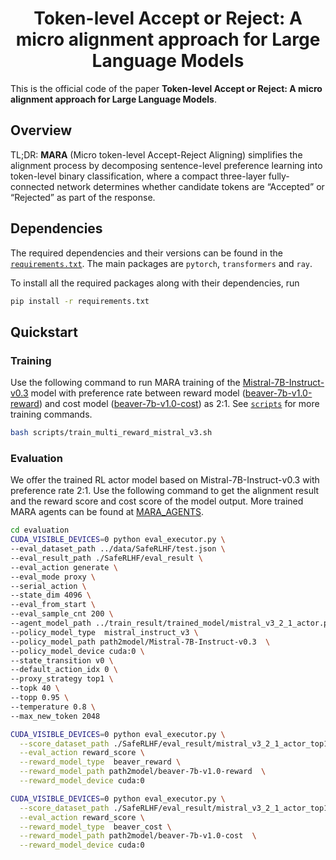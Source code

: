 <h1 align="center">
    Token-level Accept or Reject: A micro alignment approach for Large Language Models
</h1>

This is the official code of the paper **Token-level Accept or Reject: A micro alignment approach for Large Language Models**.
## Overview
TL;DR: **MARA** 
(Micro token-level Accept-Reject Aligning) simplifies the alignment process by decomposing sentence-level preference learning into token-level binary classification, where a compact three-layer fully-connected network  determines whether candidate tokens are “Accepted” or “Rejected” as part of the response.

## Dependencies
The required dependencies and their versions can be found in the [`requirements.txt`](requirements.txt). The main packages are `pytorch`, `transformers` and `ray`.

To install all the required packages along with their dependencies, run
```sh
pip install -r requirements.txt
```

## Quickstart

### Training

Use the following command to run MARA training of the [Mistral-7B-Instruct-v0.3](https://huggingface.co/mistralai/Mistral-7B-Instruct-v0.3) model with preference rate between reward model ([beaver-7b-v1.0-reward](https://huggingface.co/PKU-Alignment/beaver-7b-v1.0-reward)) and cost model ([beaver-7b-v1.0-cost](https://huggingface.co/PKU-Alignment/beaver-7b-v1.0-cost)) as 2:1. See [`scripts`](scripts) for more training commands.

```bash
bash scripts/train_multi_reward_mistral_v3.sh
```

### Evaluation

We offer the trained RL actor model based on Mistral-7B-Instruct-v0.3 with preference rate 2:1. Use the following command to get the alignment result and the reward score and cost score of the model output. More trained MARA agents can be found at [MARA_AGENTS](https://huggingface.co/GretaYY/MARA_AGENTS).

```bash
cd evaluation
CUDA_VISIBLE_DEVICES=0 python eval_executor.py \
--eval_dataset_path ../data/SafeRLHF/test.json \
--eval_result_path ./SafeRLHF/eval_result \
--eval_action generate \
--eval_mode proxy \
--serial_action \
--state_dim 4096 \
--eval_from_start \
--eval_sample_cnt 200 \
--agent_model_path ../train_result/trained_model/mistral_v3_2_1_actor.pth \
--policy_model_type  mistral_instruct_v3 \
--policy_model_path path2model/Mistral-7B-Instruct-v0.3  \
--policy_model_device cuda:0 \
--state_transition v0 \
--default_action_idx 0 \
--proxy_strategy top1 \
--topk 40 \
--topp 0.95 \
--temperature 0.8 \
--max_new_token 2048

CUDA_VISIBLE_DEVICES=0 python eval_executor.py \
  --score_dataset_path ./SafeRLHF/eval_result/mistral_v3_2_1_actor_top1_topk40_topp0.95_temperature0.8_output.json \
  --eval_action reward_score \
  --reward_model_type  beaver_reward \
  --reward_model_path path2model/beaver-7b-v1.0-reward  \
  --reward_model_device cuda:0

CUDA_VISIBLE_DEVICES=0 python eval_executor.py \
  --score_dataset_path ./SafeRLHF/eval_result/mistral_v3_2_1_actor_top1_topk40_topp0.95_temperature0.8_output.json \
  --eval_action reward_score \
  --reward_model_type  beaver_cost \
  --reward_model_path path2model/beaver-7b-v1.0-cost  \
  --reward_model_device cuda:0

```

